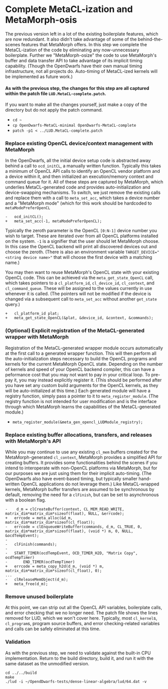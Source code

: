 # Complete MetaCL-ization and MetaMorph-osis

The previous version left in a lot of the existing boilerplate features, which are now redundant. It also didn't take advantage of some of the behind-the-scenes features that MetaMorph offers. In this step we complete the MetaCL-ization of the code by eliminating any now-unnecessary boilerplate. Further we "MetaMorph-osize" the code to use MetaMorph's buffer and data transfer API to take advantage of its implicit timing capability. (Though the OpenDwarfs have their own manual timing infrastructure, not all projects do. Auto-timing of MetaCL-ized kernels will be implemented as future work.)

#### As with the previous step, the changes for this step are all captured within the patch file `LUD.MetaCL-complete.patch`.
If you want to make all the changes yourself, just make a copy of the directory but do not apply the patch command.
* `cd ~`
* `cp OpenDwarfs-MetaCL-minimal OpenDwarfs-MetaCL-complete`
* `patch -p1 < ../LUD.MetaCL-complete.patch`

### Replace existing OpenCL device/context management with MetaMorph
In the OpenDwarfs, all the initial device setup code is abstracted away behind a call to `ocd_initCL`, a manually written function. Typically this takes a minimum of OpenCL API calls to identify an OpenCL vendor platform and a device within it, and then initialized an execution/memory context and command queue for it. All of these steps are captured by MetaMorph, which underlies MetaCL-generated code and provides auto-initialization and device-swapping mechanisms. To switch, we just remove the existing calls and replace them with a call to `meta_set_acc`, which takes a device number and a "MetaMorph mode" (which for this work should be hardcoded to `metaModePreferOpenCL`
```
-	ocd_initCL();
+	meta_set_acc(-1, metaModePreferOpenCL);
```
Typically the zeroth parameter is the OpenCL `[0:N-1]` device number you wish to target. These are iterated over from all OpenCL platforms installed on the system. `-1` is a signifier that the user should let MetaMorph choose. In this case the OpenCL backend will print all discovered devices out and choose the zeroth. (There is also an environment variable `TARGET_DEVICE="<string device name>"` that will choose the first device with a matching name.)

You may then want to reuse MetaMorph's OpenCL state with your existing OpenCL code. This can be achieved via the `meta_get_state_OpenCL` call, which takes pointers to a `cl_platform_id`, `cl_device_id`, `cl_context`, and `cl_command_queue`. These will be assigned to the values currently in use whenever it is called. (The pointers will not be modified if the device is changed via a subsequent call to `meta_set_acc` without another `get_state` query.)
```
+	cl_platform_id plat;
+	meta_get_state_OpenCL(&plat, &device_id, &context, &commands);
```

### (Optional) Explicit registration of the MetaCL-generated wrapper with MetaMorph
Registration of the MetaCL-generated wrapper module occurs automatically at the first call to a generated wrapper function. This will then perform all the auto-initialization steps necessary to build the OpenCL programs and kernels for the current MetaMorph OpenCL state. Depending on the number of kernels and speed of your OpenCL backend compiler, this can have a peformance cost that you may not want to pay in your critical loop. To pre-pay it, you may instead explicitly register it. (This should be performed after you have set any custom build arguments for the OpenCL kernels, as they will be auto-initialized at this time.) Each generated module will have a registry function, simply pass a pointer to it to `meta_register_module`. (The registry function is not intended for user modification and is the interface through which MetaMorph learns the capabilities of the MetaCL-generated module.)
* `meta_register_module(&meta_gen_opencl_LUDModule_registry);`

### Replace existing buffer allocations, transfers, and releases with MetaMorph's API
While you may continue to use any existing `cl_mem` buffers created for the MetaMorph-generated `cl_context`, MetaMorph provides a simplified API for creating buffers. It provides some functionalities behind the scenes if you intend to interoperate with non-OpenCL platforms via MetaMorph, but for our purposes we are just using them for their implicit auto-timing. (The OpenDwarfs also have event-based timing, but typically smaller hand-written OpenCL applications do not leverage them.) Like MetaCL-wrapped kernels, MetaMorph buffer transfers are assumed to be synchronous by default, removing the need for a `clFinish`, but can be set to asynchronous with a boolean flag.
```
-    d_m = clCreateBuffer(context, CL_MEM_READ_WRITE, matrix_dim*matrix_dim*sizeof(float), NULL, &errcode);
+	errcode = meta_alloc(&d_m, matrix_dim*matrix_dim*sizeof(cl_float));
-	errcode = clEnqueueWriteBuffer(commands, d_m, CL_TRUE, 0, matrix_dim*matrix_dim*sizeof(float), (void *) m, 0, NULL, &ocdTempEvent);
-
-	clFinish(commands);
-
-	START_TIMER(ocdTempEvent, OCD_TIMER_H2D, "Matrix Copy", ocdTempTimer)
-		END_TIMER(ocdTempTimer)
+	errcode = meta_copy_h2d(d_m, (void *) m, matrix_dim*matrix_dim*sizeof(cl_float), 0);
...
-	clReleaseMemObject(d_m);
+	meta_free(d_m);
```

### Remove unused boilerplate
At this point, we can strip out all the OpenCL API variables, boilerplate calls, and error checking that we no longer need. The patch file shows the lines removed for LUD, which we won't cover here. Typically, most `cl_kernel`s, `cl_program`s, program source buffers, and error checking-related variables and calls can be safely eliminated at this time.

### Validation
As with the previous step, we need to validate against the built-in CPU implementation. Return to the build directory, build it, and run it with the same dataset as the unmodified version.
```
cd ../../build
make
./lud -i ~/OpendDwarfs-tests/dense-linear-algebra/lud/64.dat -v
```